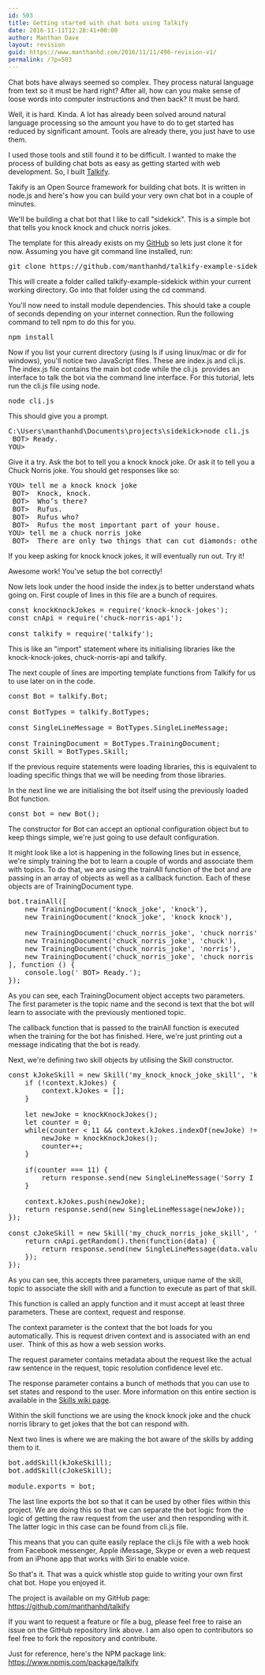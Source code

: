 ```yaml
---
id: 503
title: Getting started with chat bots using Talkify
date: 2016-11-11T12:28:41+00:00
author: Manthan Dave
layout: revision
guid: https://www.manthanhd.com/2016/11/11/496-revision-v1/
permalink: /?p=503
---
```

Chat bots have always seemed so complex. They process natural language from text so it must be hard right? After all, how can you make sense of loose words into computer instructions and then back? It must be hard.

Well, it is hard. Kinda. A lot has already been solved around natural language processing so the amount you have to do to get started has reduced by significant amount. Tools are already there, you just have to use them.

I used those tools and still found it to be difficult. I wanted to make the process of building chat bots as easy as getting started with web development. So, I built <a href="https://github.com/manthanhd/talkify">Talkify</a>.

Takify is an Open Source framework for building chat bots. It is written in node.js and here's how you can build your very own chat bot in a couple of minutes.

We'll be building a chat bot that I like to call "sidekick". This is a simple bot that tells you knock knock and chuck norris jokes.<!--more-->

The template for this already exists on my <a href="https://github.com/manthanhd/talkify-example-sidekick">GitHub</a> so lets just clone it for now. Assuming you have git command line installed, run:
<pre class="lang:sh decode:true">git clone https://github.com/manthanhd/talkify-example-sidekick.git</pre>
This will create a folder called <span class="lang:default decode:true crayon-inline ">talkify-example-sidekick</span> within your current working directory. Go into that folder using the <span class="lang:sh decode:true crayon-inline ">cd</span> command.

You'll now need to install module dependencies. This should take a couple of seconds depending on your internet connection. Run the following command to tell npm to do this for you.
<pre class="lang:sh decode:true">npm install</pre>
Now if you list your current directory (using <span class="lang:sh decode:true crayon-inline">ls</span> if using linux/mac or <span class="lang:sh decode:true crayon-inline ">dir</span> for windows), you'll notice two JavaScript files. These are <span class="lang:default decode:true crayon-inline">index.js</span> and <span class="lang:default decode:true crayon-inline">cli.js</span>. The <span class="lang:default decode:true crayon-inline ">index.js</span> file contains the main bot code while the <span class="lang:default decode:true crayon-inline ">cli.js</span>  provides an interface to talk the bot via the command line interface. For this tutorial, lets run the <span class="lang:default decode:true crayon-inline ">cli.js</span> file using node.
<pre class="lang:sh decode:true">node cli.js</pre>
This should give you a prompt.
<pre class="lang:sh decode:true">C:\Users\manthanhd\Documents\projects\sidekick&gt;node cli.js
 BOT&gt; Ready.
YOU&gt;</pre>
Give it a try. Ask the bot to tell you a knock knock joke. Or ask it to tell you a Chuck Norris joke. You should get responses like so:
<pre class="lang:sh decode:true">YOU&gt; tell me a knock knock joke
 BOT&gt;  Knock, knock.
 BOT&gt;  Who’s there?
 BOT&gt;  Rufus.
 BOT&gt;  Rufus who?
 BOT&gt;  Rufus the most important part of your house.
YOU&gt; tell me a chuck norris joke
 BOT&gt;  There are only two things that can cut diamonds: other diamonds, and Chuck Norris.</pre>
If you keep asking for knock knock jokes, it will eventually run out. Try it!

Awesome work! You've setup the bot correctly!

Now lets look under the hood inside the <span class="lang:default decode:true crayon-inline ">index.js</span> to better understand whats going on. First couple of lines in this file are a bunch of requires.
<pre class="lang:js decode:true">const knockKnockJokes = require('knock-knock-jokes');
const cnApi = require('chuck-norris-api');

const talkify = require('talkify');</pre>
This is like an "import" statement where its initialising libraries like the <span class="lang:default decode:true crayon-inline">knock-knock-jokes</span>, <span class="lang:default decode:true crayon-inline">chuck-norris-api</span> and <span class="lang:default decode:true crayon-inline">talkify</span>.

The next couple of lines are importing template functions from Talkify for us to use later on in the code.
<pre class="lang:js decode:true ">const Bot = talkify.Bot;

const BotTypes = talkify.BotTypes;

const SingleLineMessage = BotTypes.SingleLineMessage;

const TrainingDocument = BotTypes.TrainingDocument;
const Skill = BotTypes.Skill;</pre>
If the previous require statements were loading libraries, this is equivalent to loading specific things that we will be needing from those libraries.

In the next line we are initialising the bot itself using the previously loaded Bot function.
<pre class="lang:js decode:true ">const bot = new Bot();</pre>
The constructor for Bot can accept an optional configuration object but to keep things simple, we're just going to use default configuration.

It might look like a lot is happening in the following lines but in essence, we're simply training the bot to learn a couple of words and associate them with topics. To do that, we are using the <span class="lang:default decode:true crayon-inline ">trainAll</span> function of the bot and are passing in an array of objects as well as a callback function. Each of these objects are of <span class="lang:default decode:true crayon-inline">TrainingDocument</span> type.
<pre class="lang:js decode:true ">bot.trainAll([
    new TrainingDocument('knock_joke', 'knock'),
    new TrainingDocument('knock_joke', 'knock knock'),

    new TrainingDocument('chuck_norris_joke', 'chuck norris'),
    new TrainingDocument('chuck_norris_joke', 'chuck'),
    new TrainingDocument('chuck_norris_joke', 'norris'),
    new TrainingDocument('chuck_norris_joke', 'chuck norris joke'),
], function () {
    console.log(' BOT&gt; Ready.');
});</pre>
As you can see, each <span class="lang:default decode:true crayon-inline">TrainingDocument</span> object accepts two parameters. The first parameter is the topic name and the second is text that the bot will learn to associate with the previously mentioned topic.

The callback function that is passed to the <span class="lang:default decode:true crayon-inline ">trainAll</span> function is executed when the training for the bot has finished. Here, we're just printing out a message indicating that the bot is ready.

Next, we're defining two skill objects by utilising the <span class="lang:default decode:true crayon-inline ">Skill</span> constructor.
<pre class="lang:js decode:true">const kJokeSkill = new Skill('my_knock_knock_joke_skill', 'knock_joke', function (context, request, response) {
    if (!context.kJokes) {
        context.kJokes = [];
    }

    let newJoke = knockKnockJokes();
    let counter = 0;
    while(counter &lt; 11 &amp;&amp; context.kJokes.indexOf(newJoke) !== -1) {
        newJoke = knockKnockJokes();
        counter++;
    }

    if(counter === 11) {
        return response.send(new SingleLineMessage('Sorry I am out of knock knock jokes. :('));
    }

    context.kJokes.push(newJoke);
    return response.send(new SingleLineMessage(newJoke));
});

const cJokeSkill = new Skill('my_chuck_norris_joke_skill', 'chuck_norris_joke', function(context, request, response) {
    return cnApi.getRandom().then(function(data) {
        return response.send(new SingleLineMessage(data.value.joke));
    });
});</pre>
As you can see, this accepts three parameters, unique name of the skill, topic to associate the skill with and a function to execute as part of that skill.

This function is called an <span class="lang:default decode:true crayon-inline ">apply</span> function and it must accept at least three parameters. These are context, request and response.

The context parameter is the context that the bot loads for you automatically. This is request driven context and is associated with an end user.  Think of this as how a web session works.

The request parameter contains metadata about the request like the actual raw sentence in the request, topic resolution confidence level etc.

The response parameter contains a bunch of methods that you can use to set states and respond to the user. More information on this entire section is available in the <a href="https://github.com/manthanhd/talkify/blob/master/wiki/SKILLS.md">Skills wiki page</a>.

Within the skill functions we are using the knock knock joke and the chuck norris library to get jokes that the bot can respond with.

Next two lines is where we are making the bot aware of the skills by adding them to it.
<pre class="lang:js decode:true">bot.addSkill(kJokeSkill);
bot.addSkill(cJokeSkill);

module.exports = bot;</pre>
The last line exports the bot so that it can be used by other files within this project. We are doing this so that we can separate the bot logic from the logic of getting the raw request from the user and then responding with it. The latter logic in this case can be found from <span class="lang:default decode:true crayon-inline ">cli.js</span> file.

This means that you can quite easily replace the <span class="lang:default decode:true crayon-inline ">cli.js</span> file with a web hook from Facebook messenger, Apple iMessage, Skype or even a web request from an iPhone app that works with Siri to enable voice.

So that's it. That was a quick whistle stop guide to writing your own first chat bot. Hope you enjoyed it.

The project is available on my GitHub page: <a href="https://github.com/manthanhd/talkify">https://github.com/manthanhd/talkify</a>

If you want to request a feature or file a bug, please feel free to raise an issue on the GitHub repository link above. I am also open to contributors so feel free to fork the repository and contribute.

Just for reference, here's the NPM package link: <a href="https://www.npmjs.com/package/talkify">https://www.npmjs.com/package/talkify</a>